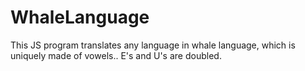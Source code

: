 # WhaleLanguage

This JS program translates any language in whale language, which is uniquely made of vowels.. E's and U's are doubled.
